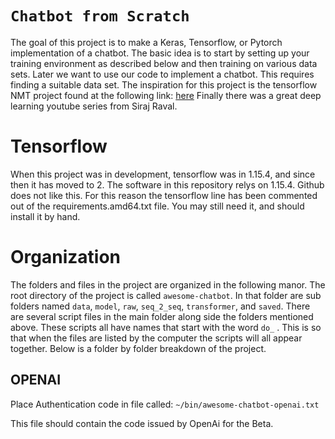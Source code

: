 # `Chatbot from Scratch`

The goal of this project is to make a Keras, Tensorflow, or Pytorch implementation of a chatbot.
The basic idea is to start by setting up your training environment as described below and then training on various data sets. 
Later we want to use our code to implement a chatbot. This requires finding a suitable data set. 
The inspiration for this project is the tensorflow NMT project found at the following link: [here](https://github.com/tensorflow/nmt) 
Finally there was a great deep learning youtube series from Siraj Raval. 

# Tensorflow

When this project was in development, tensorflow was in 1.15.4, and since then it has moved to 2. The software in this repository relys on 1.15.4. Github does not like this. For this reason the tensorflow line has been commented out of the requirements.amd64.txt file. You may still need it, and should install it by hand.

# Organization
The folders and files in the project are organized in the following manor. 
The root directory of the project is called `awesome-chatbot`. 
In that folder are sub folders named `data`,  `model`, `raw`, `seq_2_seq`, `transformer`, and `saved`.
There are several script files in the main folder along side the folders mentioned above. 
These scripts all have names that start with the word `do_` . 
This is so that when the files are listed by the computer the scripts will all appear together. 
Below is a folder by folder breakdown of the project.

## OPENAI

Place Authentication code in file called: `~/bin/awesome-chatbot-openai.txt`

This file should contain the code issued by OpenAi for the Beta.
